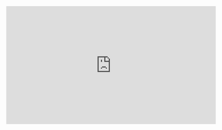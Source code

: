 <iframe width="560" height="315" src="https://www.youtube.com/embed/X8f5RgwY8CI" frameborder="0" allow="accelerometer; autoplay; encrypted-media; gyroscope; picture-in-picture" allowfullscreen></iframe>


<a data-fancybox="" href="https://www.youtube.com/embed/X8f5RgwY8CI">
